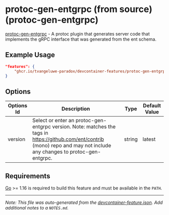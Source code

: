 
# protoc-gen-entgrpc (from source) (protoc-gen-entgrpc)

[protoc-gen-entgrpc](https://github.com/ent/contrib/tree/master/entproto) - A protoc plugin that generates server code that implements the gRPC interface that was generated from the ent schema.

## Example Usage

```json
"features": {
    "ghcr.io/tvangeluwe-paradox/devcontainer-features/protoc-gen-entgrpc:1": {}
}
```

## Options

| Options Id | Description | Type | Default Value |
|-----|-----|-----|-----|
| version | Select or enter an protoc-gen-entgrpc version. Note: matches the tags in https://github.com/ent/contrib (mono) repo and may not include any changes to protoc-gen-entgrpc. | string | latest |

## Requirements

[Go](https://go.dev/) >= 1.16 is required to build this feature and must be available in the `PATH`.


---

_Note: This file was auto-generated from the [devcontainer-feature.json](https://github.com/tvangeluwe-paradox/devcontainer-features/blob/main/src/protoc-gen-entgrpc/devcontainer-feature.json).  Add additional notes to a `NOTES.md`._
